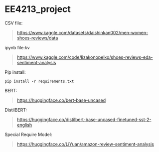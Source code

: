 # EE4213_project
 
CSV file:
>https://www.kaggle.com/datasets/daishinkan002/men-women-shoes-reviews/data

ipynb file:kv
>https://www.kaggle.com/code/lizakonopelko/shoes-reviews-eda-sentiment-analysis

Pip install:
```
pip install -r requirements.txt
```
BERT:
>https://huggingface.co/bert-base-uncased

DistilBERT:
>https://huggingface.co/distilbert-base-uncased-finetuned-sst-2-english

Special Require Model:
>https://huggingface.co/LiYuan/amazon-review-sentiment-analysis